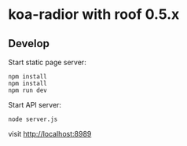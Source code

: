 # koa-radior with roof 0.5.x

## Develop

Start static page server:

```
npm install
npm install
npm run dev
```

Start API server:

```
node server.js
```

visit [http://localhost:8989](http://localhost:8989)

